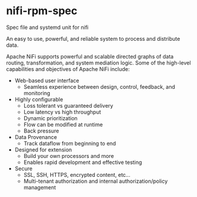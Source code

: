 # nifi-rpm-spec
Spec file and systemd unit for nifi

An easy to use, powerful, and reliable system to process and distribute data.

Apache NiFi supports powerful and scalable directed graphs of data routing, transformation, and system mediation logic. Some of the high-level capabilities and objectives of Apache NiFi include:

* Web-based user interface
   * Seamless experience between design, control, feedback, and monitoring
* Highly configurable
    * Loss tolerant vs guaranteed delivery
    * Low latency vs high throughput
    * Dynamic prioritization
    * Flow can be modified at runtime
    * Back pressure
* Data Provenance
    * Track dataflow from beginning to end
* Designed for extension
    * Build your own processors and more
    * Enables rapid development and effective testing
* Secure
    * SSL, SSH, HTTPS, encrypted content, etc...
    * Multi-tenant authorization and internal authorization/policy management
